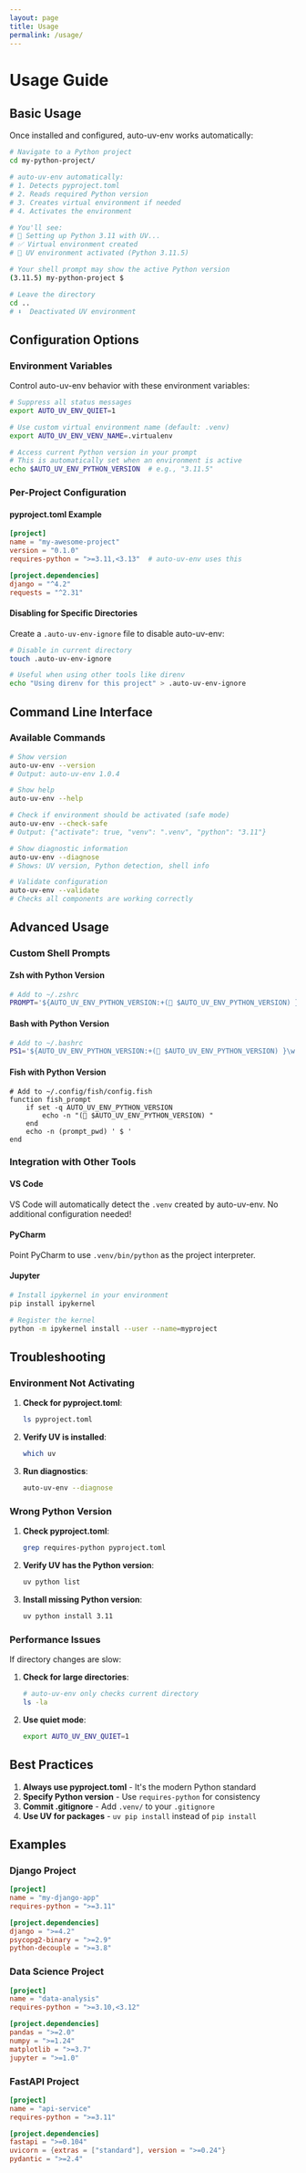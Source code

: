 ```yaml
---
layout: page
title: Usage
permalink: /usage/
---
```


# Usage Guide

## Basic Usage

Once installed and configured, auto-uv-env works automatically:

```bash
# Navigate to a Python project
cd my-python-project/

# auto-uv-env automatically:
# 1. Detects pyproject.toml
# 2. Reads required Python version
# 3. Creates virtual environment if needed
# 4. Activates the environment

# You'll see:
# 🐍 Setting up Python 3.11 with UV...
# ✅ Virtual environment created
# 🚀 UV environment activated (Python 3.11.5)

# Your shell prompt may show the active Python version
(3.11.5) my-python-project $ 

# Leave the directory
cd ..
# ⬇️  Deactivated UV environment
```

## Configuration Options

### Environment Variables

Control auto-uv-env behavior with these environment variables:

```bash
# Suppress all status messages
export AUTO_UV_ENV_QUIET=1

# Use custom virtual environment name (default: .venv)
export AUTO_UV_ENV_VENV_NAME=.virtualenv

# Access current Python version in your prompt
# This is automatically set when an environment is active
echo $AUTO_UV_ENV_PYTHON_VERSION  # e.g., "3.11.5"
```

### Per-Project Configuration

#### pyproject.toml Example

```toml
[project]
name = "my-awesome-project"
version = "0.1.0"
requires-python = ">=3.11,<3.13"  # auto-uv-env uses this

[project.dependencies]
django = "^4.2"
requests = "^2.31"
```

#### Disabling for Specific Directories

Create a `.auto-uv-env-ignore` file to disable auto-uv-env:

```bash
# Disable in current directory
touch .auto-uv-env-ignore

# Useful when using other tools like direnv
echo "Using direnv for this project" > .auto-uv-env-ignore
```

## Command Line Interface

### Available Commands

```bash
# Show version
auto-uv-env --version
# Output: auto-uv-env 1.0.4

# Show help
auto-uv-env --help

# Check if environment should be activated (safe mode)
auto-uv-env --check-safe
# Output: {"activate": true, "venv": ".venv", "python": "3.11"}

# Show diagnostic information
auto-uv-env --diagnose
# Shows: UV version, Python detection, shell info

# Validate configuration
auto-uv-env --validate
# Checks all components are working correctly
```

## Advanced Usage

### Custom Shell Prompts

#### Zsh with Python Version

```zsh
# Add to ~/.zshrc
PROMPT='${AUTO_UV_ENV_PYTHON_VERSION:+(🐍 $AUTO_UV_ENV_PYTHON_VERSION) }%~ %# '
```

#### Bash with Python Version

```bash
# Add to ~/.bashrc
PS1='${AUTO_UV_ENV_PYTHON_VERSION:+(🐍 $AUTO_UV_ENV_PYTHON_VERSION) }\w $ '
```

#### Fish with Python Version

```fish
# Add to ~/.config/fish/config.fish
function fish_prompt
    if set -q AUTO_UV_ENV_PYTHON_VERSION
        echo -n "(🐍 $AUTO_UV_ENV_PYTHON_VERSION) "
    end
    echo -n (prompt_pwd) ' $ '
end
```

### Integration with Other Tools

#### VS Code

VS Code will automatically detect the `.venv` created by auto-uv-env. No additional configuration needed!

#### PyCharm

Point PyCharm to use `.venv/bin/python` as the project interpreter.

#### Jupyter

```bash
# Install ipykernel in your environment
pip install ipykernel

# Register the kernel
python -m ipykernel install --user --name=myproject
```

## Troubleshooting

### Environment Not Activating

1. **Check for pyproject.toml**:
   ```bash
   ls pyproject.toml
   ```

2. **Verify UV is installed**:
   ```bash
   which uv
   ```

3. **Run diagnostics**:
   ```bash
   auto-uv-env --diagnose
   ```

### Wrong Python Version

1. **Check pyproject.toml**:
   ```bash
   grep requires-python pyproject.toml
   ```

2. **Verify UV has the Python version**:
   ```bash
   uv python list
   ```

3. **Install missing Python version**:
   ```bash
   uv python install 3.11
   ```

### Performance Issues

If directory changes are slow:

1. **Check for large directories**:
   ```bash
   # auto-uv-env only checks current directory
   ls -la
   ```

2. **Use quiet mode**:
   ```bash
   export AUTO_UV_ENV_QUIET=1
   ```

## Best Practices

1. **Always use pyproject.toml** - It's the modern Python standard
2. **Specify Python version** - Use `requires-python` for consistency
3. **Commit .gitignore** - Add `.venv/` to your `.gitignore`
4. **Use UV for packages** - `uv pip install` instead of `pip install`

## Examples

### Django Project

```toml
[project]
name = "my-django-app"
requires-python = ">=3.11"

[project.dependencies]
django = ">=4.2"
psycopg2-binary = ">=2.9"
python-decouple = ">=3.8"
```

### Data Science Project

```toml
[project]
name = "data-analysis"
requires-python = ">=3.10,<3.12"

[project.dependencies]
pandas = ">=2.0"
numpy = ">=1.24"
matplotlib = ">=3.7"
jupyter = ">=1.0"
```

### FastAPI Project

```toml
[project]
name = "api-service"
requires-python = ">=3.11"

[project.dependencies]
fastapi = ">=0.104"
uvicorn = {extras = ["standard"], version = ">=0.24"}
pydantic = ">=2.4"
```